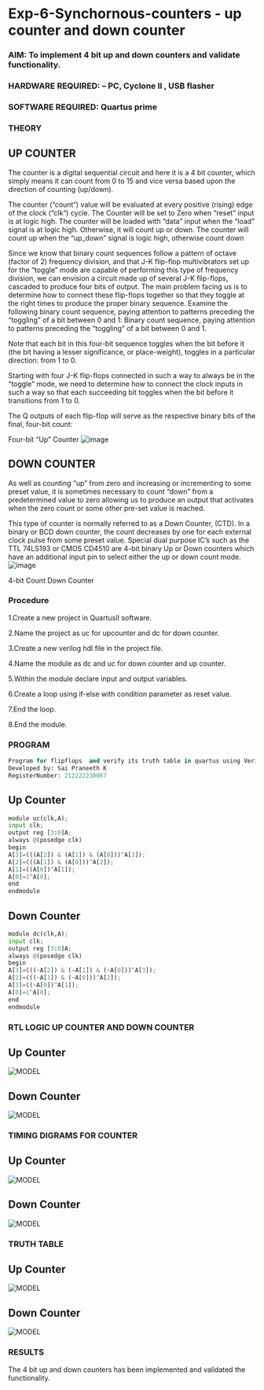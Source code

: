 # Exp-6-Synchornous-counters - up counter and down counter 
### AIM: To implement 4 bit up and down counters and validate  functionality.
### HARDWARE REQUIRED:  – PC, Cyclone II , USB flasher
### SOFTWARE REQUIRED:   Quartus prime
### THEORY 

## UP COUNTER 
The counter is a digital sequential circuit and here it is a 4 bit counter, which simply means it can count from 0 to 15 and vice versa based upon the direction of counting (up/down). 

The counter (“count“) value will be evaluated at every positive (rising) edge of the clock (“clk“) cycle.
The Counter will be set to Zero when “reset” input is at logic high.
The counter will be loaded with “data” input when the “load” signal is at logic high. Otherwise, it will count up or down.
The counter will count up when the “up_down” signal is logic high, otherwise count down

Since we know that binary count sequences follow a pattern of octave (factor of 2) frequency division, and that J-K flip-flop multivibrators set up for the “toggle” mode are capable of performing this type of frequency division, we can envision a circuit made up of several J-K flip-flops, cascaded to produce four bits of output.
The main problem facing us is to determine how to connect these flip-flops together so that they toggle at the right times to produce the proper binary sequence.
Examine the following binary count sequence, paying attention to patterns preceding the “toggling” of a bit between 0 and 1:
Binary count sequence, paying attention to patterns preceding the “toggling” of a bit between 0 and 1.

Note that each bit in this four-bit sequence toggles when the bit before it (the bit having a lesser significance, or place-weight), toggles in a particular direction: from 1 to 0.



 
 

Starting with four J-K flip-flops connected in such a way to always be in the “toggle” mode, we need to determine how to connect the clock inputs in such a way so that each succeeding bit toggles when the bit before it transitions from 1 to 0.

The Q outputs of each flip-flop will serve as the respective binary bits of the final, four-bit count:

 
 

Four-bit “Up” Counter
![image](https://user-images.githubusercontent.com/36288975/169644758-b2f4339d-9532-40c5-af40-8f4f8c942e2c.png)



## DOWN COUNTER 

As well as counting “up” from zero and increasing or incrementing to some preset value, it is sometimes necessary to count “down” from a predetermined value to zero allowing us to produce an output that activates when the zero count or some other pre-set value is reached.

This type of counter is normally referred to as a Down Counter, (CTD). In a binary or BCD down counter, the count decreases by one for each external clock pulse from some preset value. Special dual purpose IC’s such as the TTL 74LS193 or CMOS CD4510 are 4-bit binary Up or Down counters which have an additional input pin to select either the up or down count mode.
![image](https://user-images.githubusercontent.com/36288975/169644844-1a14e123-7228-4ed8-81a9-eb937dff4ac8.png)


4-bit Count Down Counter
### Procedure
1.Create a new project in QuartusII software.

2.Name the project as uc for upcounter and dc for down counter.

3.Create a new verilog hdl file in the project file.

4.Name the module as dc and uc for down counter and up counter.

5.Within the module declare input and output variables.

6.Create a loop using if-else with condition parameter as reset value.

7.End the loop.

8.End the module.



### PROGRAM 
```python
Program for flipflops  and verify its truth table in quartus using Verilog programming.
Developed by: Sai Praneeth K
RegisterNumber: 212222230067
```
## Up Counter 
```python
module uc(clk,A);
input clk;
output reg [3:0]A;
always @(posedge clk)
begin
A[3]=(((A[2]) & (A[1]) & (A[0]))^A[3]);
A[2]=(((A[1]) & (A[0]))^A[2]);
A[1]=((A[0])^A[1]);
A[0]=1^A[0];
end
endmodule
````
## Down Counter

```python
module dc(clk,A);
input clk;
output reg [3:0]A;
always @(posedge clk)
begin
A[3]=(((~A[2]) & (~A[1]) & (~A[0]))^A[3]);
A[2]=(((~A[1]) & (~A[0]))^A[2]);
A[1]=((~A[0])^A[1]);
A[0]=1^A[0];
end
endmodule
```



### RTL LOGIC UP COUNTER AND DOWN COUNTER  
## Up Counter 
![MODEL](/uc1.png)
## Down Counter
![MODEL](/dc1.png)

### TIMING DIGRAMS FOR COUNTER  
## Up Counter 
![MODEL](/uc2.png)
## Down Counter
![MODEL](/dc2.png)

### TRUTH TABLE 
## Up Counter 
![MODEL](/uc3.jpg)
## Down Counter
![MODEL](/dc3.jpg)

### RESULTS 
The 4 bit up and down counters has been implemented and validated the functionality.